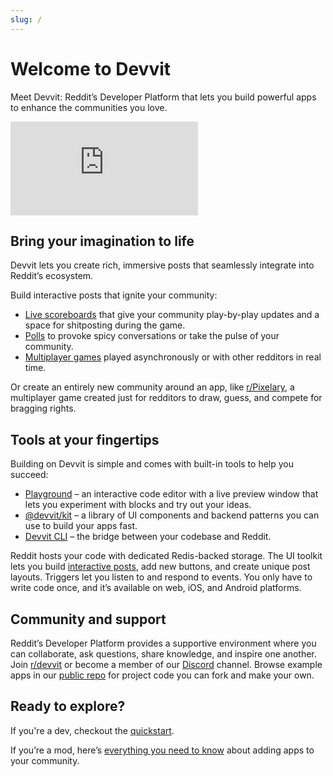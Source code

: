 ```yaml
---
slug: /
---
```


# Welcome to Devvit

Meet Devvit: Reddit’s Developer Platform that lets you build powerful apps to enhance the communities you love.

<iframe width="xxx" height="xxx" src="https://www.youtube.com/embed/BHtTIInycgg" title="Getting started with Reddit&#39;s Developer Platform" frameborder="0" allow="accelerometer; autoplay; clipboard-write; encrypted-media; gyroscope; picture-in-picture; web-share" referrerpolicy="strict-origin-when-cross-origin" allowfullscreen></iframe>

## Bring your imagination to life

Devvit lets you create rich, immersive posts that seamlessly integrate into Reddit’s ecosystem.

Build interactive posts that ignite your community:

- [Live scoreboards](./showcase/apps#live-scores) that give your community play-by-play updates and a space for shitposting during the game.
- [Polls](./showcase/playgrounds) to provoke spicy conversations or take the pulse of your community.
- [Multiplayer games](./showcase/apps#bingo) played asynchronously or with other redditors in real time.

Or create an entirely new community around an app, like [r/Pixelary](https://www.reddit.com/r/Pixelary/), a multiplayer game created just for redditors to draw, guess, and compete for bragging rights.

## Tools at your fingertips

Building on Devvit is simple and comes with built-in tools to help you succeed:

- [Playground](playground.md) – an interactive code editor with a live preview window that lets you experiment with blocks and try out your ideas.
- [@devvit/kit](devvit_kit.md) – a library of UI components and backend patterns you can use to build your apps fast.
- [Devvit CLI](devvit_cli.md) – the bridge between your codebase and Reddit.

Reddit hosts your code with dedicated Redis-backed storage. The UI toolkit lets you build [interactive posts](interactive_posts.md), add new buttons, and create unique post layouts. Triggers let you listen to and respond to events. You only have to write code once, and it’s available on web, iOS, and Android platforms.

## Community and support

Reddit’s Developer Platform provides a supportive environment where you can collaborate, ask questions, share knowledge, and inspire one another. Join [r/devvit](https://www.reddit.com/r/devvit/) or become a member of our [Discord](https://discord.com/invite/R7yu2wh9Qz) channel. Browse example apps in our [public repo](https://github.com/reddit/devvit/tree/main/packages/apps) for project code you can fork and make your own.

## Ready to explore?

If you're a dev, checkout the [quickstart](quickstart.mdx).

If you’re a mod, here’s [everything you need to know](mod_resources.md) about adding apps to your community.

